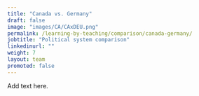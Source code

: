 ```yaml
---
title: "Canada vs. Germany"
draft: false
image: "images/CA/CAxDEU.png"
permalink: /learning-by-teaching/comparison/canada-germany/
jobtitle: "Political system comparison"
linkedinurl: ""
weight: 7
layout: team
promoted: false
---
```


Add text here.